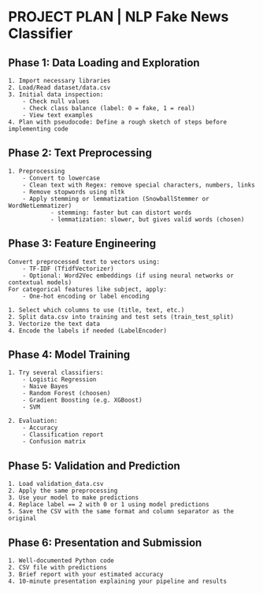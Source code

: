 # PROJECT PLAN | NLP Fake News Classifier

## Phase 1: Data Loading and Exploration

    1. Import necessary libraries
    2. Load/Read dataset/data.csv
    3. Initial data inspection:
        - Check null values
        - Check class balance (label: 0 = fake, 1 = real)
        - View text examples
    4. Plan with pseudocode: Define a rough sketch of steps before implementing code

## Phase 2: Text Preprocessing

    1. Preprocessing 
        - Convert to lowercase
        - Clean text with Regex: remove special characters, numbers, links
        - Remove stopwords using nltk
        - Apply stemming or lemmatization (SnowballStemmer or WordNetLemmatizer)
                - stemming: faster but can distort words
                - lemmatization: slower, but gives valid words (chosen)

    

## Phase 3: Feature Engineering
    Convert preprocessed text to vectors using:
        - TF-IDF (TfidfVectorizer)
        - Optional: Word2Vec embeddings (if using neural networks or contextual models)
    For categorical features like subject, apply:
        - One-hot encoding or label encoding

    1. Select which columns to use (title, text, etc.)
    2. Split data.csv into training and test sets (train_test_split)
    3. Vectorize the text data
    4. Encode the labels if needed (LabelEncoder)

## Phase 4: Model Training

    1. Try several classifiers:
        - Logistic Regression
        - Naive Bayes
        - Random Forest (choosen)
        - Gradient Boosting (e.g. XGBoost)
        - SVM

    2. Evaluation:
        - Accuracy
        - Classification report
        - Confusion matrix

## Phase 5: Validation and Prediction

    1. Load validation_data.csv
    2. Apply the same preprocessing
    3. Use your model to make predictions
    4. Replace label == 2 with 0 or 1 using model predictions
    5. Save the CSV with the same format and column separator as the original

## Phase 6: Presentation and Submission

    1. Well-documented Python code
    2. CSV file with predictions
    3. Brief report with your estimated accuracy
    4. 10-minute presentation explaining your pipeline and results